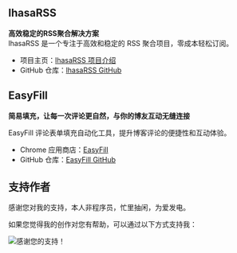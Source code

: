 ## lhasaRSS

**高效稳定的RSS聚合解决方案**  
lhasaRSS 是一个专注于高效和稳定的 RSS 聚合项目，零成本轻松订阅。
- 项目主页：[lhasaRSS 项目介绍](https://lhasa.icu/ReconstructThelhasaRSSProject.html)  
- GitHub 仓库：[lhasaRSS GitHub](https://github.com/achuanya/lhasaRSS)

## EasyFill

**简易填充，让每一次评论更自然，与你的博友互动无缝连接**

EasyFill 评论表单填充自动化工具，提升博客评论的便捷性和互动体验。

- Chrome 应用商店：[EasyFill]()
- GitHub 仓库：[EasyFill GitHub](https://github.com/achuanya/EasyFill)


## 支持作者

感谢您对我的支持，本人非程序员，忙里抽闲，为爱发电。

如果您觉得我的创作对您有帮助，可以通过以下方式支持我：

<img src="/images/Appreciation-code.jpg" title="感谢您的支持！" style="max-width:50%" />
